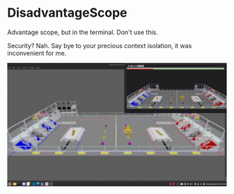 # DisadvantageScope

Advantage scope, but in the terminal. Don't use this.

Security? Nah. Say bye to your precious context isolation, it was inconvenient for me.

![demo](/demo.gif)
